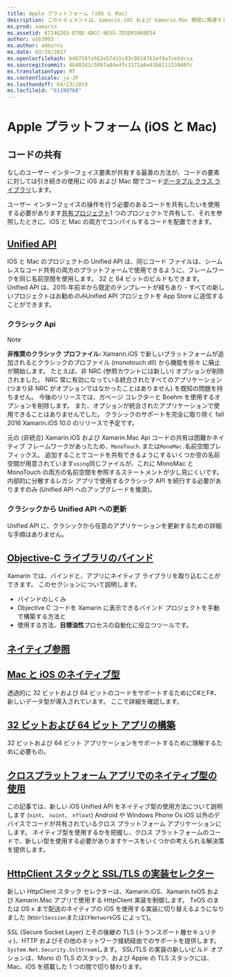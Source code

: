 ```yaml
---
title: Apple プラットフォーム (iOS と Mac)
description: このドキュメントは、Xamarin.iOS および Xamarin.Mac 開発に関連するさまざまなトピックを説明します。 コード共有、Unified API、Objective C ライブラリ、ネイティブ参照、ネイティブな型および複数のバインド。
ms.prod: xamarin
ms.assetid: 67246203-D78E-4DCC-9E55-7D3D93968E54
author: asb3993
ms.author: amburns
ms.date: 03/29/2017
ms.openlocfilehash: b40758fa562e57415cd3c0818763ef0a7ce5dcca
ms.sourcegitcommit: 4b402d1c508fa84e4fc3171a6e43b811323948fc
ms.translationtype: MT
ms.contentlocale: ja-JP
ms.lasthandoff: 04/23/2019
ms.locfileid: "61199768"
---
```

# <a name="apple-platform-ios-and-mac"></a>Apple プラットフォーム (iOS と Mac)

## <a name="code-sharing"></a>コードの共有

なしのユーザー インターフェイス要素が共有する最善の方法が、コードの要素に対しては引き続きの使用に iOS および Mac 間でコード[ポータブル クラス ライブラリ](~/cross-platform/app-fundamentals/pcl.md)します。

ユーザー インターフェイスの操作を行う必要のあるコードを共有したいを使用する必要があります[共有プロジェクト](~/cross-platform/app-fundamentals/shared-projects.md)1 つのプロジェクトで共有して、それを参照したときに、iOS と Mac の両方でコンパイルするコードを配置できます。

##  <a name="unified-apiunifiedindexmd"></a>[Unified API](unified/index.md)

IOS と Mac のプロジェクトの Unified API は、同じコード ファイルは、シームレスなコード共有の両方のプラットフォームで使用できるように、フレームワークを同じ名前空間を使用します。 32 と 64 ビットのビルドもできます。 Unified API は、2015 年前半から既定のテンプレートが経ちあり - すべての新しいプロジェクトはお勧め*のみ*Unified API プロジェクトを App Store に送信することができます。

### <a name="classic-apis"></a>クラシック Api

> [!NOTE]
> **非推奨のクラシック プロファイル:** Xamarin.iOS で新しいプラットフォームが追加されるとクラシックのプロファイル (monotouch.dll) から機能を徐々 に廃止が開始します。 たとえば、非 NRC (参照カウントには新しい) オプションが削除されました。 NRC 常に有効になっている統合されたすべてのアプリケーション (つまり非 NRC がオプションではなかったことはありません) を既知の問題を持ちません。 今後のリリースでは、ガベージ コレクターと Boehm を使用するオプションを削除します。 また、オプションが統合されたアプリケーションで使用できることはありませんでした。 クラシックのサポートを完全に取り除く fall 2016 Xamarin.iOS 10.0 のリリースで予定です。

元の (非統合) Xamarin.iOS および Xamarin.Mac Api コードの共有は困難かネイティブ フレームワークがあったため、`MonoTouch.`または`MonoMac.`名前空間プレフィックス。  追加することでコードを共有できるようにするいくつか空の名前空間が用意されています`using`同じファイルが、これに MonoMac と MonoTouch の両方の名前空間を参照するステートメントが少し見にくいです。 内部的に分散するレガシ アプリで使用するクラシック API を続行する必要がありますのみ (Unified API へのアップグレードを推奨)。


### <a name="updating-from-classic-to-the-unified-api"></a>クラシックから Unified API への更新

Unified API に、クラシックから任意のアプリケーションを更新するための詳細な手順はありません。

## <a name="binding-objective-c-librariesbindingindexmd"></a>[Objective-C ライブラリのバインド](binding/index.md)

Xamarin では、バインドと、アプリにネイティブ ライブラリを取り込むことができます。 このセクションについて説明します。

- バインドのしくみ
- Objective C コードを Xamarin に表示できるバインド プロジェクトを手動で構築する方法と
- 使用する方法、**目標油性**プロセスの自動化に役立つツールです。

## <a name="native-referencesnative-referencesmd"></a>[ネイティブ参照](native-references.md)

##  <a name="macios-native-typesnativetypesmd"></a>[Mac と iOS のネイティブ型](nativetypes.md)

透過的に 32 ビットおよび 64 ビットのコードをサポートするためにC#とF#、新しいデータ型が導入されています。   ここで詳細を確認します。

##  <a name="building-32-and-64-bit-apps32-and-64indexmd"></a>[32 ビットおよび 64 ビット アプリの構築](32-and-64/index.md)

32 ビットおよび 64 ビット アプリケーションをサポートするために理解するために必要もの。

## <a name="working-with-native-types-in-cross-platform-appsnative-types-cross-platformmd"></a>[クロスプラットフォーム アプリでのネイティブ型の使用](native-types-cross-platform.md)

この記事では、新しい iOS Unified API をネイティブ型の使用方法について説明します (`nint`、 `nuint`、 `nfloat`) Android や Windows Phone Os iOS 以外のデバイスでコードが共有されているクロス プラットフォーム アプリケーションにします。
ネイティブ型を使用するかを把握し、クロス プラットフォームのコードで、新しい型を使用する必要がありますケースをいくつかの考えられる解決策を提供します。

## <a name="httpclient-stack-and-ssltls-implementation-selectorhttp-stackmd"></a>[HttpClient スタックと SSL/TLS の実装セレクター](http-stack.md)

新しい HttpClient スタック セレクターは、Xamarin.iOS、Xamarin.tvOS および Xamarin.Mac アプリで使用する HttpClient 実装を制御します。 TvOS のまたは OS x まで配送のネイティブの iOS を使用する実装に切り替えるようになりました (`NSUrlSession`または`CFNetwork`OS によって)。

SSL (Secure Socket Layer) とその後継の TLS (トランスポート層セキュリティ)、HTTP およびその他のネットワーク接続経由でのサポートを提供します。`System.Net.Security.SslStream`します。 SSL/TLS の実装の新しいビルド オプションは、Mono の TLS のスタック、および Apple の TLS スタックには、Mac、iOS を搭載した 1 つの間で切り替わります。
